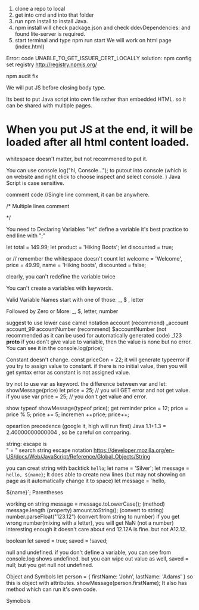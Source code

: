 1. clone a repo to local
2. get into cmd and into that folder
3. run npm install to install Java.
4. npm install will check package.json and check ddevDependencies: and found            lite-server is required.
5. start terminal and type npm run start
We will work on html page (index.html)

Error:
code UNABLE_TO_GET_ISSUER_CERT_LOCALLY
solution:
npm config set registry http://registry.npmjs.org/

npm audit fix


<script>
    // JavaScript code goes here...
</script>

We will put JS before closing body type.
</body>

Its best to put Java script into own file rather than embedded HTML.
so it can be shared with multiple pages.

<script src="./filename.js"></script>
# When you put JS at the end, it will be loaded after all html content loaded.
whitespace doesn't matter, but not recommened to put it.

You can use console.log("hi, Console..."); to putout into console (which is on website and right click to choose inspect and select console. )
Java Script is case sensitive.

comment code
//Single line comment, it can be anywhere.

/*
    Multiple lines comment

*/

You need to Declaring Variables
"let" define a variable
it's best practice to end line with ";"


let total = 149.99;
let product = 'Hiking Boots';
let discounted = true;

or
// remember the whitespace doesn't count
let welcome = 'Welcome',
     price = 49.99,
     name = 'Hiking boots',
     discounted = false;

clearly, you can't redefine the variable twice

You can't create a variables with keywords.

Valid Variable Names
start with one of those:
_, $ , letter

Followed by Zero or More:
_, $, letter, number

suggest to use lower case camel notation
account (recommend)
_account
account_99
accountNumber (recommend)
$accountNumber (not recommended as it can be used for automatically generated code)
_123
__proto__
if you don't give value to variable, then the value is none but no error.
You can see it in the console.log(price);

Constant doesn't change.
const priceCon = 22;
it will generate typeerror if you try to assign value to constant.
if there is no initial value, then you will get syntax error as constant is not assigned value.

try not to use var as keyword.
the difference between var and let:
showMessage(price)
let price = 25; // you will GET error and not get value.
if you use var price = 25; // you don't get value and  error.


show typeof
showMessage(typeof price);
get reminder
price = 12;
price = price % 5;
price += 5;
incremen
++price;
price++;

opeartion precedence (google it, high will run first)
Java 1.1+1.3 = 2.40000000000004 , so be careful on comparing.

string:
escape is \
\" = "
search string escape notation
https://developer.mozilla.org/en-US/docs/Web/JavaScript/Reference/Global_Objects/String

you can creat string with backtick `hello`;
let name = 'Silver';
let message = `hello, ${name}`;
It does able to create new lines (but may not showing on page as it automatically change it to space)
let message = `hello,


${name}`;
Parentheses

working on string
message = message.toLowerCase(); (method)
message.length (property)
amount.toString(); (convert to string)
number.parseFloat("123.12") (convert from string to number)
if you get wrong number(mixing with a letter), you will get NaN (not a number)
interesting enough it doesn't care about end 12.12A is fine. but not A12.12.

boolean
let saved = true;
saved = !saved;

null and undefined.
if you don't define a variable, you can see from console.log shows undefined.
but you can wipe out value as well,
saved = null;
but you get null not undefined.


Object and Symbols
let person = {
    firstName: 'John',
    lastName: 'Adams'
}
so this is object with attributes.
showMessage(person.firstName);
It also has method which can run it's own code.

Symobols
